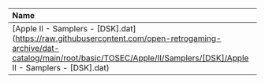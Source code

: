 |Name|Size|
|:---|---:|
|[Apple II - Samplers - [DSK].dat](https://raw.githubusercontent.com/open-retrogaming-archive/dat-catalog/main/root/basic/TOSEC/Apple/II/Samplers/[DSK]/Apple II - Samplers - [DSK].dat)|7530|
